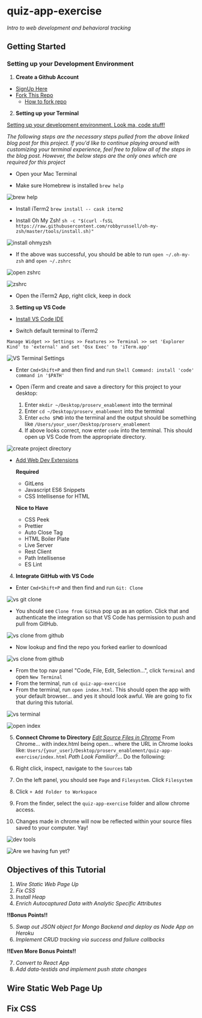 # quiz-app-exercise
*Intro to web development and behavioral tracking*

## **Getting Started**

### Setting up your Development Environment

1. **Create a Github Account**
- [SignUp Here](https://github.com/signup)
- [Fork This Repo](https://github.com/yalelikeyale/quiz-app-exercise)
  - [How to fork repo](https://docs.github.com/en/get-started/quickstart/fork-a-repo)

2. **Setting up your Terminal** 

[Setting up your development environment. Look ma, code stuff!](https://chiamakaikeanyi.dev/how-to-configure-your-macos-terminal-with-zsh-like-a-pro/)

*The following steps are the necessary steps pulled from the above linked blog post for this project. If you'd like to continue playing around with customizing your terminal experience, feel free to follow all of the steps in the blog post. However, the below steps are the only ones which are required for this project*

- Open your Mac Terminal 

- Make sure Homebrew is installed
`brew help`

![brew help](https://github.com/yalelikeyale/quiz-app-exercise/blob/main/images/tutorial/brew_help.png?raw=true)

- Install iTerm2
`brew install -- cask iterm2`

- Install Oh My Zsh! 
`sh -c "$(curl -fsSL https://raw.githubusercontent.com/robbyrussell/oh-my-zsh/master/tools/install.sh)"`

![install ohmyzsh](https://github.com/yalelikeyale/quiz-app-exercise/blob/main/images/tutorial/install_ohmyzsh.png?raw=true)

- If the above was successful, you should be able to run `open ~/.oh-my-zsh` and `open ~/.zshrc`

![open zshrc](https://github.com/yalelikeyale/quiz-app-exercise/blob/main/images/tutorial/open_zshrc.png?raw=true)

![zshrc](https://github.com/yalelikeyale/quiz-app-exercise/blob/main/images/tutorial/zshrc.png?raw=true)

- Open the iTerm2 App, right click, keep in dock

3. **Setting up VS Code**

- [Install VS Code IDE](https://code.visualstudio.com/download)

- Switch default terminal to iTerm2

`Manage Widget >> Settings >> Features >> Terminal >> set 'Explorer Kind' to 'external' and set 'Osx Exec' to 'iTerm.app'`

![VS Terminal Settings](https://github.com/yalelikeyale/quiz-app-exercise/blob/main/images/tutorial/vs_settings.png?raw=true)

- Enter `Cmd+Shift+P` and then find and run `Shell Command: install 'code' command in '$PATH'`

- Open iTerm and create and save a directory for this project to your desktop:
  1. Enter `mkdir ~/Desktop/proserv_enablement` into the terminal
  2. Enter `cd ~/Desktop/proserv_enablement` into the terminal
  3. Enter `echo $PWD` into the terminal and the output should be something like `/Users/your_user/Desktop/proserv_enablement`
  4. If above looks correct, now enter `code` into the terminal. This should open up VS Code from the appropriate directory. 

![create project directory](https://github.com/yalelikeyale/quiz-app-exercise/blob/main/images/tutorial/create_project_directory.png?raw=true)


- [Add Web Dev Extensions](https://codeforgeek.com/best-visual-studio-code-extensions-web-development/)

  **Required**

  - GitLens
  - Javascript ES6 Snippets
  - CSS Intellisense for HTML

  **Nice to Have**

  - CSS Peek
  - Prettier
  - Auto Close Tag
  - HTML Boiler Plate
  - Live Server
  - Rest Client
  - Path Intellisense
  - ES Lint


4. **Integrate GitHub with VS Code**

- Enter `Cmd+Shift+P` and then find and run `Git: Clone` 

![vs git clone](https://github.com/yalelikeyale/quiz-app-exercise/blob/main/images/tutorial/vs_git_clone.png?raw=true)

- You should see `Clone from GitHub` pop up as an option. Click that and authenticate the integration so that VS Code has permission to push and pull from GitHub.

![vs clone from github](https://github.com/yalelikeyale/quiz-app-exercise/blob/main/images/tutorial/vs_clone_from_github.png?raw=true)

- Now lookup and find the repo you forked earlier to download

![vs clone from github](https://github.com/yalelikeyale/quiz-app-exercise/blob/main/images/tutorial/vs_select_repo.png?raw=true)

- From the top nav panel "Code, File, Edit, Selection...", click `Terminal` and open `New Terminal`
- From the terminal, run `cd quiz-app-exercise`
- From the terminal, run `open index.html`. This should open the app with your default browser... and yes it should look awful. We are going to fix that during this tutorial. 

![vs terminal](https://github.com/yalelikeyale/quiz-app-exercise/blob/main/images/tutorial/vs_terminal.png?raw=true)

![open index](https://github.com/yalelikeyale/quiz-app-exercise/blob/main/images/tutorial/open_index.png?raw=true)

5. **Connect Chrome to Directory**
*[Edit Source Files in Chrome](https://www.sitepoint.com/edit-source-files-in-chrome/)*
From Chrome... with index.html being open... where the URL in Chrome looks like: `Users/{your_user}/Desktop/proserv_enablement/quiz-app-exercise/index.html` *Path Look Familiar?*... Do the following: 

1. Right click, inspect, navigate to the `Sources` tab
2. On the left panel, you should see `Page` and `Filesystem`. Click `Filesystem`
3. Click `+ Add Folder to Workspace`
4. From the finder, select the `quiz-app-exercise` folder and allow chrome access. 
5. Changes made in chrome will now be reflected within your source files saved to your computer. Yay! 

![dev tools](https://github.com/yalelikeyale/quiz-app-exercise/blob/main/images/tutorial/dev_tools.png?raw=true)

![Are we having fun yet?](https://media.giphy.com/media/LxdS7fXgbjsGc/giphy.gif)
 

## **Objectives of this Tutorial**

1. *Wire Static Web Page Up*
2. *Fix CSS*
3. *Install Heap*
4. *Enrich Autocaptured Data with Analytic Specific Attributes*

**!!Bonus Points!!**

5. *Swap out JSON object for Mongo Backend and deploy as Node App on Heroku*
6. *Implement CRUD tracking via success and failure callbacks*

**!!Even More Bonus Points!!**

7. *Convert to React App*
8. *Add data-testids and implement push state changes*


## **Wire Static Web Page Up**


## **Fix CSS**





